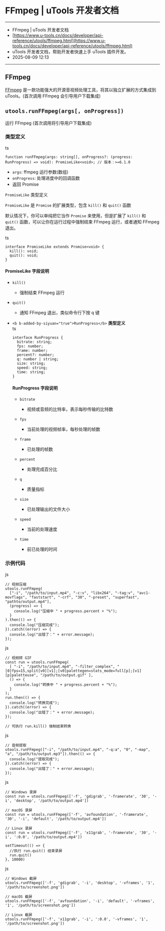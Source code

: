 # FFmpeg | uTools 开发者文档

---

- FFmpeg | uTools 开发者文档
- [https://www.u-tools.cn/docs/developer/api-reference/utools/ffmpeg.html](https://www.u-tools.cn/docs/developer/api-reference/utools/ffmpeg.html)
- uTools 开发者文档，帮助开发者快速上手 uTools 插件开发。
- 2025-08-09 12:13

---

## FFmpeg 

[FFmpeg](https://ffmpeg.org/) 是一款功能强大的开源音视频处理工具，将其以独立扩展的方式集成到 uTools。(首次调用 FFmpeg 会引导用户下载集成)

## `utools.runFFmpeg(args[, onProgress])` 

运行 FFmpeg (首次调用将引导用户下载集成)

### 类型定义 

ts

```
function runFFmpeg(args: string[], onProgress?: (progress: RunProgress) => void): PromiseLike<void>; // 版本：>=6.1.0
```

- ​`args`: ffmpeg 运行参数(数组)
- ​`onProgress`: 处理进度中的回调函数
- 返回 Promise

​`PromiseLike` 类型定义

​`PromiseLike` 是 `Promise` 的扩展类型，包含 `kill()` 和 `quit()` 函数

默认情况下，你可以单纯把它当作 `Promise` 来使用，但是扩展了 `kill()` 和 `quit()` 函数，可以让你在运行过程中强制结束 FFmpeg 运行，或者通知 FFmpeg 退出。

ts

```
interface PromiseLike extends Promise<void> {
  kill(): void;
  quit(): void;
}
```

#### PromiseLike 字段说明 

- ​`kill()`​

  - 强制结束 FFmpeg 运行
- ​`quit()`​

  - 通知 FFmpeg 退出，类似命令行下按 q 键
- ​`<b b-added-by-siyuan="true">RunProgress</b>` **类型定义**  
  ts

  ```
  interface RunProgress {
    bitrate: string;
    fps: number;
    frame: number;
    percent?: number;
    q: number | string;
    size: string;
    speed: string;
    time: string;
  }
  ```

  #### RunProgress 字段说明 

  - ​`bitrate`​

    - 视频或音频的比特率，表示每秒传输的比特数
  - ​`fps`​

    - 当前处理的视频帧率，每秒处理的帧数
  - ​`frame`​

    - 已处理的帧数
  - ​`percent`​

    - 处理完成百分比
  - ​`q`​

    - 质量指标
  - ​`size`​

    - 已处理输出的文件大小
  - ​`speed`​

    - 当前的处理速度
  - ​`time`​

    - 前已处理的时间

### 示例代码 

js

```
// 视频压缩
utools.runFFmpeg(
  ["-i", "/path/to/input.mp4", "-c:v", "libx264", "-tag:v", "avc1-movflags", "faststart", "-crf", "30", "-preset", "superfast", "pathto/output.mp4"],
  (progress) => {
    console.log("压缩中 " + progress.percent + "%");
  }
).then(() => {
  console.log("压缩完成");
}).catch((error) => {
  console.log("出错了：" + error.message);
});
```

js

```
// 视频转 GIF
const run = utools.runFFmpeg(
  [ "-i", "/path/to/input.mp4", "-filter_complex", "[0]fps=15,split[v0][v1];[v0]palettegen=stats_mode=full[p];[v1][p]paletteuse", "/path/to/output.gif" ],
  () => {
    console.log("转换中 " + progress.percent + "%");
  }
);
run.then(() => {
  console.log("转换完成");
}).catch((error) => {
  console.log("出错了：" + error.message);
});

// 可执行 run.kill() 强制结束转换
```

js

```
// 音频提取
utools.runFFmpeg(["-i", "/path/to/input.mp4", "-q:a", "0", "-map", "a", "/path/to/output.mp3"]).then(() => {
  console.log("提取完成");
}).catch((error) => {
  console.log("出错了：" + error.message);
});
```

js

```
// Windows 录屏
const run = utools.runFFmpeg(['-f', 'gdigrab', '-framerate', '30', '-i', 'desktop', '/path/to/output.mp4'])

// macOS 录屏
const run = utools.runFFmpeg(['-f', 'avfoundation', '-framerate', '30', '-i', 'default', '/path/to/output.mp4'])

// Linux 录屏
const run = utools.runFFmpeg(['-f', 'x11grab', '-framerate', '30', '-i', ':0.0', '/path/to/output.mp4'])

setTimeout(() => {
  //执行 run.quit() 结束录屏
  run.quit()
}, 10000)
```

js

```
// Windows 截屏
utools.runFFmpeg(['-f', 'gdigrab', '-i', 'desktop', '-vframes', '1', '/path/to/screenshot.png'])

// macOS 截屏
utools.runFFmpeg(['-f', 'avfoundation', '-i', 'default', '-vframes', '1', '/path/to/screenshot.png'])

// Linux 截屏
utools.runFFmpeg(['-f', 'x11grab', '-i', ':0.0', '-vframes', '1', '/path/to/screenshot.png'])
```
